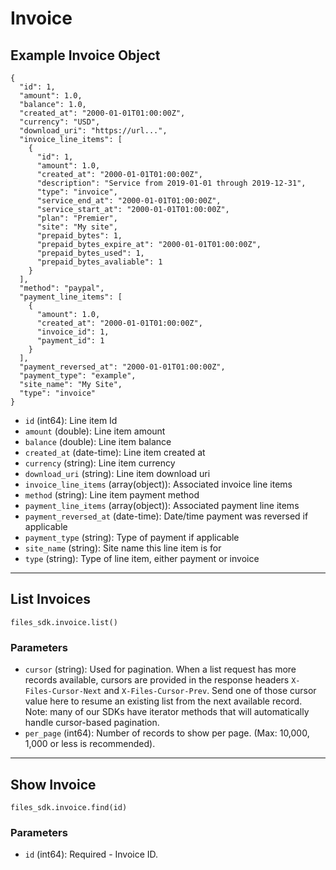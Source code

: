 # Invoice

## Example Invoice Object

```
{
  "id": 1,
  "amount": 1.0,
  "balance": 1.0,
  "created_at": "2000-01-01T01:00:00Z",
  "currency": "USD",
  "download_uri": "https://url...",
  "invoice_line_items": [
    {
      "id": 1,
      "amount": 1.0,
      "created_at": "2000-01-01T01:00:00Z",
      "description": "Service from 2019-01-01 through 2019-12-31",
      "type": "invoice",
      "service_end_at": "2000-01-01T01:00:00Z",
      "service_start_at": "2000-01-01T01:00:00Z",
      "plan": "Premier",
      "site": "My site",
      "prepaid_bytes": 1,
      "prepaid_bytes_expire_at": "2000-01-01T01:00:00Z",
      "prepaid_bytes_used": 1,
      "prepaid_bytes_avaliable": 1
    }
  ],
  "method": "paypal",
  "payment_line_items": [
    {
      "amount": 1.0,
      "created_at": "2000-01-01T01:00:00Z",
      "invoice_id": 1,
      "payment_id": 1
    }
  ],
  "payment_reversed_at": "2000-01-01T01:00:00Z",
  "payment_type": "example",
  "site_name": "My Site",
  "type": "invoice"
}
```

* `id` (int64): Line item Id
* `amount` (double): Line item amount
* `balance` (double): Line item balance
* `created_at` (date-time): Line item created at
* `currency` (string): Line item currency
* `download_uri` (string): Line item download uri
* `invoice_line_items` (array(object)): Associated invoice line items
* `method` (string): Line item payment method
* `payment_line_items` (array(object)): Associated payment line items
* `payment_reversed_at` (date-time): Date/time payment was reversed if applicable
* `payment_type` (string): Type of payment if applicable
* `site_name` (string): Site name this line item is for
* `type` (string): Type of line item, either payment or invoice


---

## List Invoices

```
files_sdk.invoice.list()
```

### Parameters

* `cursor` (string): Used for pagination.  When a list request has more records available, cursors are provided in the response headers `X-Files-Cursor-Next` and `X-Files-Cursor-Prev`.  Send one of those cursor value here to resume an existing list from the next available record.  Note: many of our SDKs have iterator methods that will automatically handle cursor-based pagination.
* `per_page` (int64): Number of records to show per page.  (Max: 10,000, 1,000 or less is recommended).


---

## Show Invoice

```
files_sdk.invoice.find(id)
```

### Parameters

* `id` (int64): Required - Invoice ID.
